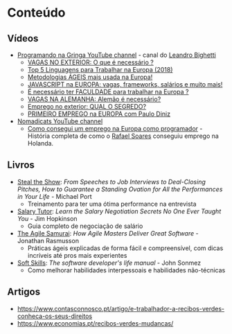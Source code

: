 # Conteúdo

## Vídeos

- [Programando na Gringa YouTube channel](https://www.youtube.com/channel/UCKN63lTXUgCSjR5gPNDUjmw?view_as=subscriber) - canal do [Leandro Bighetti](https://github.com/lbighetti)
    - [VAGAS NO EXTERIOR: O que é necessário ?](https://www.youtube.com/watch?v=oM79eDjjs0Y)
    - [Top 5 Linguagens para Trabalhar na Europa (2018)](https://www.youtube.com/watch?v=mhlVya129fQ)
    - [Metodologias ÁGEIS mais usada na Europa!](https://www.youtube.com/watch?v=jBnU3t_e1q8&t=152s)
    - [JAVASCRIPT na EUROPA: vagas, frameworks, salários e muito mais!](https://www.youtube.com/watch?v=jQr5sKYOJeU)
    - [É necessário ter FACULDADE para trabalhar na Europa ?](https://www.youtube.com/watch?v=LIf16-448Ms)
    - [VAGAS NA ALEMANHA: Alemão é necessário?](https://www.youtube.com/watch?v=yKDKy_IKHC8&t=67s)
    - [Emprego no exterior: QUAL O SEGREDO?](https://www.youtube.com/watch?v=GeQAQXlJ_9Y&t=382s)
    - [PRIMEIRO EMPREGO na EUROPA com Paulo Diniz](https://www.youtube.com/watch?v=Zv_QDjN29_g)
- [Nomadicats YouTube channel](https://www.youtube.com/channel/UCIxXCFpniwQYEa5cwDfBOTg)
    - [Como consegui um emprego na Europa como programador](https://www.youtube.com/watch?v=ZDtrjOstLBY&t=308s) - História completa de como o [Rafael Soares](https://github.com/rafaels88) conseguiu emprego na Holanda.

## Livros

- [Steal the Show](https://www.amazon.com/Steal-Show-Interviews-Deal-Closing-Performances/dp/1501222082): _From Speeches to Job Interviews to Deal-Closing Pitches, How to Guarantee a Standing Ovation for All the Performances in Your Life_ - Michael Port
    - Treinamento para ter uma ótima performance na entrevista
- [Salary Tutor](https://www.amazon.com/Salary-Tutor-Negotiation-Secrets-Taught/dp/1455503274): _Learn the Salary Negotiation Secrets No One Ever Taught You_ - Jim Hopkinson
    - Guia completo de negociação de salário
- [The Agile Samurai](https://pragprog.com/book/jtrap/the-agile-samurai): _How Agile Masters Deliver Great Software_ - Jonathan Rasmusson
    - Práticas ágeis explicadas de forma fácil e compreensível, com dicas incríveis até pros mais experientes
- [Soft Skills](https://www.amazon.com/Soft-Skills-software-developers-manual/dp/1617292397): _The software developer's life manual_ - John Sonmez
    - Como melhorar habilidades interpessoais e habilidades não-técnicas

## Artigos

- https://www.contasconnosco.pt/artigo/e-trabalhador-a-recibos-verdes-conheca-os-seus-direitos
- https://www.economias.pt/recibos-verdes-mudancas/